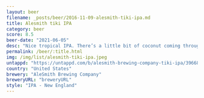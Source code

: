 ```yaml
---
layout: beer
filename: _posts/beer/2016-11-09-alesmith-tiki-ipa.md
title: Alesmith tiki IPA
category: beer
score: 8.5
beer-date: "2021-06-05"
desc: "Nice tropical IPA. There’s a little bit of coconut coming through which at first made me think it was cashmere hops. A lot of particulate haze which might be from the travel"
permalink: /beer/:title.html
img: /img/list/alesmith-tiki-ipa.jpeg
untappd: "https://untappd.com/b/alesmith-brewing-company-tiki-ipa/3966893"
country: "United States"
brewery: "AleSmith Brewing Company"
breweryURL: "breweryURL"
style: "IPA - New England"
---
```

